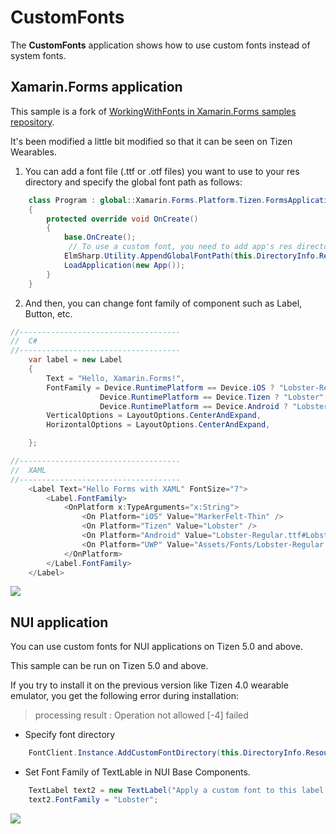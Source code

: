 # CustomFonts

The **CustomFonts** application shows how to use custom fonts instead of system fonts.

## Xamarin.Forms application
 This sample is a fork of [WorkingWithFonts in Xamarin.Forms samples repository][xamarin.samples].

 It's been modified a little bit modified so that it can be seen on Tizen Wearables.

1. You can add a font file (.ttf or .otf files) you want to use to your res directory and specify the global font path as follows:

```c#
    class Program : global::Xamarin.Forms.Platform.Tizen.FormsApplication
    {
        protected override void OnCreate()
        {
            base.OnCreate();
             // To use a custom font, you need to add app's res directory to global font path.
            ElmSharp.Utility.AppendGlobalFontPath(this.DirectoryInfo.Resource);
            LoadApplication(new App());
        }
    }
```

2. And then, you can change font family of component such as Label, Button, etc.

```c#
//------------------------------------
//  C#
//------------------------------------
    var label = new Label
    {
        Text = "Hello, Xamarin.Forms!",
        FontFamily = Device.RuntimePlatform == Device.iOS ? "Lobster-Regular" :
                    Device.RuntimePlatform == Device.Tizen ? "Lobster" :
                    Device.RuntimePlatform == Device.Android ? "Lobster-Regular.ttf#Lobster-Regular" : "Assets/Fonts/Lobster-Regular.ttf#Lobster",
        VerticalOptions = LayoutOptions.CenterAndExpand,
        HorizontalOptions = LayoutOptions.CenterAndExpand,

    };
```

```c#
//------------------------------------
//  XAML
//------------------------------------
    <Label Text="Hello Forms with XAML" FontSize="7">
        <Label.FontFamily>
            <OnPlatform x:TypeArguments="x:String">
                <On Platform="iOS" Value="MarkerFelt-Thin" />
                <On Platform="Tizen" Value="Lobster" />
                <On Platform="Android" Value="Lobster-Regular.ttf#Lobster-Regular" />
                <On Platform="UWP" Value="Assets/Fonts/Lobster-Regular.ttf#Lobster" />
            </OnPlatform>
        </Label.FontFamily>
    </Label>
```


 ![][xamarin_forms_font]


## NUI application
You can use custom fonts for NUI applications on Tizen 5.0 and above.

This sample can be run on Tizen 5.0 and above.

If you try to install it on the previous version like Tizen 4.0 wearable emulator, you get the following error during installation:
 > processing result : Operation not allowed [-4] failed

- Specify font directory
```c#
    FontClient.Instance.AddCustomFontDirectory(this.DirectoryInfo.Resource);
```

- Set Font Family of TextLable in NUI Base Components.

```c#
    TextLabel text2 = new TextLabel("Apply a custom font to this label!");
    text2.FontFamily = "Lobster";
```
 ![][nui_font]

[xamarin_forms_font]: ./screenshots/tizen4.0-wearable-xamarin-custom-font-app.png
[nui_font]: ./screenshots/tizen5.0-wearable-nui-custom-font-app.png
[xamarin.samples]: https://github.com/xamarin/xamarin-forms-samples/tree/master/WorkingWithFonts